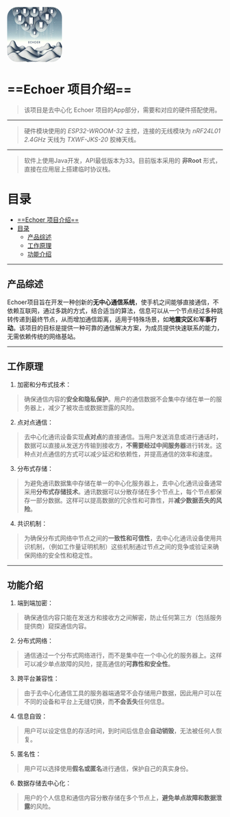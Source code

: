<img src="https://github.com/NanCunChild/IMGS/blob/main/echoer/Promotion_1.png?raw=true"  style="width:128px; height:128px; border-radius:24px"/>

# ==Echoer 项目介绍==

>该项目是去中心化 Echoer 项目的App部分，需要和对应的硬件搭配使用。
---
>硬件模块使用的 *ESP32-WROOM-32* 主控，连接的无线模块为 *nRF24L01 2.4GHz* 天线为 *TXWF-JKS-20* 胶棒天线。
---
>软件上使用Java开发，API最低版本为33。目前版本采用的 **非Root** 形式，直接在应用层上搭建临时协议栈。 

# 目录
- [==Echoer 项目介绍==](#echoer-项目介绍)
- [目录](#目录)
  - [产品综述](#产品综述)
  - [工作原理](#工作原理)
  - [功能介绍](#功能介绍)
---

## 产品综述
Echoer项目旨在开发一种创新的**无中心通信系统**，使手机之间能够直接通信，不依赖互联网，通过多跳的方式，结合适当的算法，信息可以从一个节点经过多种跳转传递到最终节点，从而增加通信距离，适用于特殊场景，如**地震灾区**和**军事行动**。该项目的目标是提供一种可靠的通信解决方案，为成员提供快速联系的能力，无需依赖传统的网络基站。

---

## 工作原理

1. 加密和分布式技术：

 >确保通信内容的**安全和隐私保护**。用户的通信数据不会集中存储在单一的服务器上，减少了被攻击或数据泄露的风险。

2. 点对点通信：

>去中心化通讯设备实现**点对点**的直接通信。当用户发送消息或进行通话时，数据可以直接从发送方传输到接收方，**不需要经过中间服务器**进行转发。这种点对点通信的方式可以减少延迟和依赖性，并提高通信的效率和速度。

3. 分布式存储：

>为避免通讯数据集中存储在单一的中心化服务器上，去中心化通讯设备通常采用**分布式存储技术**。通讯数据可以分散存储在多个节点上，每个节点都保存一部分数据。这样可以提高数据的冗余性和可靠性，并**减少数据丢失的风险**。

4. 共识机制：

>为确保分布式网络中节点之间的**一致性和可信性**，去中心化通讯设备使用共识机制，（例如工作量证明机制）这些机制通过节点之间的竞争或验证来确保网络的安全性和稳定性。
---

## 功能介绍

1. 端到端加密：

>确保通信内容只能在发送方和接收方之间解密，防止任何第三方（包括服务提供商）窥探通信内容。

2. 分布式网络：
>通信通过一个分布式网络进行，而不是集中在一个中心化的服务器上。这样可以减少单点故障的风险，提高通信的**可靠性和安全性**。

3. 跨平台兼容性：
>由于去中心化通信工具的服务器端通常不会存储用户数据，因此用户可以在不同的设备和平台上无缝切换，而**不会丢失**任何信息。

4. 信息自毁：
>用户可以设定信息的存活时间，到时间后信息会**自动销毁**，无法被任何人恢复。

5. 匿名性：
>用户可以选择使用**假名或匿名**进行通信，保护自己的真实身份。

6. 数据存储去中心化：
>用户的个人信息和通信内容分散存储在多个节点上，**避免单点故障和数据泄露**的风险。